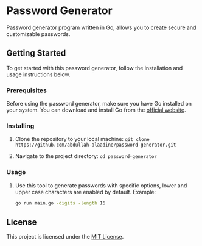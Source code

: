 # Password Generator

Password generator program written in Go, allows you to create secure and customizable passwords.

## Getting Started

To get started with this password generator, follow the installation and usage instructions below.

### Prerequisites

Before using the password generator, make sure you have Go installed on your system. You can download and install Go from the [official website](https://golang.org/dl/).

### Installing

1. Clone the repository to your local machine:
   `git clone https://github.com/abdullah-alaadine/password-generator.git`

2. Navigate to the project directory:
   `cd password-generator`

### Usage

1. Use this tool to generate passwords with specific options, lower and upper case characters are enabled by default.
   Example:

   ```bash
   go run main.go -digits -length 16
   ```

## License

This project is licensed under the [MIT License](LICENSE).
